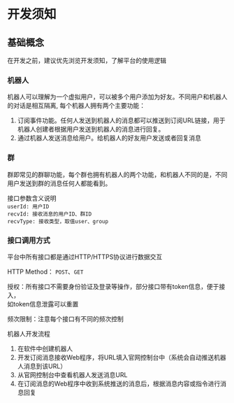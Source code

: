 # 开发须知
## 基础概念
在开发之前，建议优先浏览开发须知，了解平台的使用逻辑

### 机器人
机器人可以理解为一个虚拟用户，可以被多个用户添加为好友。不同用户和机器人的对话是相互隔离,
每个机器人拥有两个主要功能：

 1. 订阅事件功能。任何人发送到机器人的消息都可以推送到订阅URL链接，用于机器人创建者根据用户发送到机器人的消息进行回复。
 2. 通过机器人发送消息给用户。给机器人的好友用户发送或者回复消息
### 群
群即常见的群聊功能，每个群也拥有机器人的两个功能，和机器人不同的是，不同用户发送到群的消息任何人都能看到。

接口参数含义说明  
`userId: 用户ID`  
`recvId: 接收消息的用户ID、群ID`  
`recvType: 接收类型，取值user、group`  

### 接口调用方式
平台中所有接口都是通过HTTP/HTTPS协议进行数据交互

HTTP Method： `POST`、`GET`

授权：所有接口不需要身份验证及登录等操作，部分接口带有token信息，便于接入，  
如token信息泄露可以重置

频次限制：注意每个接口有不同的频次控制

机器人开发流程
1. 在软件中创建机器人
2. 开发订阅消息接收Web程序，将URL填入官网控制台中（系统会自动推送机器人消息到该URL）
3. 从官网控制台中查看机器人发送消息URL
4. 在订阅消息的Web程序中收到系统推送的消息后，根据消息内容或指令进行消息回复